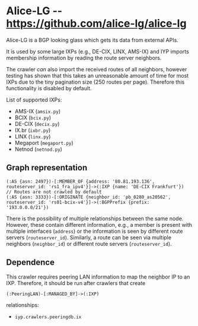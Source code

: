 # Alice-LG -- https://github.com/alice-lg/alice-lg

Alice-LG is a BGP looking glass which gets its data from external APIs.

It is used by some large IXPs (e.g., DE-CIX, LINX, AMS-IX) and IYP imports membership
information by reading the route server neighbors.

The crawler *can* also import the received routes of all neighbors, however testing has
shown that this takes an unreasonable amount of time for most IXPs due to the tiny
pagination size (250 routes per page). Therefore this functionality is disabled by default.

List of supported IXPs:

- AMS-IX (`amsix.py`)
- BCIX (`bcix.py`)
- DE-CIX (`decix.py`)
- IX.br (`ixbr.py`)
- LINX (`linx.py`)
- Megaport (`megaport.py`)
- Netnod (`netnod.py`)

## Graph representation

```Cypher
(:AS {asn: 2497})-[:MEMBER_OF {address: '80.81.193.136', routeserver_id: 'rs1_fra_ipv4'}]->(:IXP {name: 'DE-CIX Frankfurt'})
// Routes are not crawled by default
(:AS {asn: 3333})-[:ORIGINATE {neighbor_id: 'pb_0280_as20562', routeserver_id: 'rs01-bcix-v4'}]->(:BGPPrefix {prefix: '193.0.0.0/21'})
```

There is the possibility of multiple relationships between the same node. However, these
contain different information, e.g., a member is present with multiple interfaces
(`address`) or the information is seen by different route servers (`routeserver_id`).
Similarly, a route can be seen via multiple neighbors (`neighbor_id`) or different route
servers (`routeserver_id`).

## Dependence

This crawler requires peering LAN information to map the neighbor IP to an IXP.
Therefore, it should be run after crawlers that create

```Cypher
(:PeeringLAN)-[:MANAGED_BY]->(:IXP)
```

relationships:

- `iyp.crawlers.peeringdb.ix`
